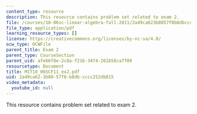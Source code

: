 ```yaml
---
content_type: resource
description: This resource contains problem set related to exam 2.
file: /courses/18-06sc-linear-algebra-fall-2011/2a49ca623b8057f0b8dbcccc252db815_MIT18_06SCF11_ex2.pdf
file_type: application/pdf
learning_resource_types: []
license: https://creativecommons.org/licenses/by-nc-sa/4.0/
ocw_type: OCWFile
parent_title: Exam 2
parent_type: CourseSection
parent_uid: afe66f8e-2c8a-f216-34f4-261b58ca7f09
resourcetype: Document
title: MIT18_06SCF11_ex2.pdf
uid: 2a49ca62-3b80-57f0-b8db-cccc252db815
video_metadata:
  youtube_id: null
---
```

This resource contains problem set related to exam 2.